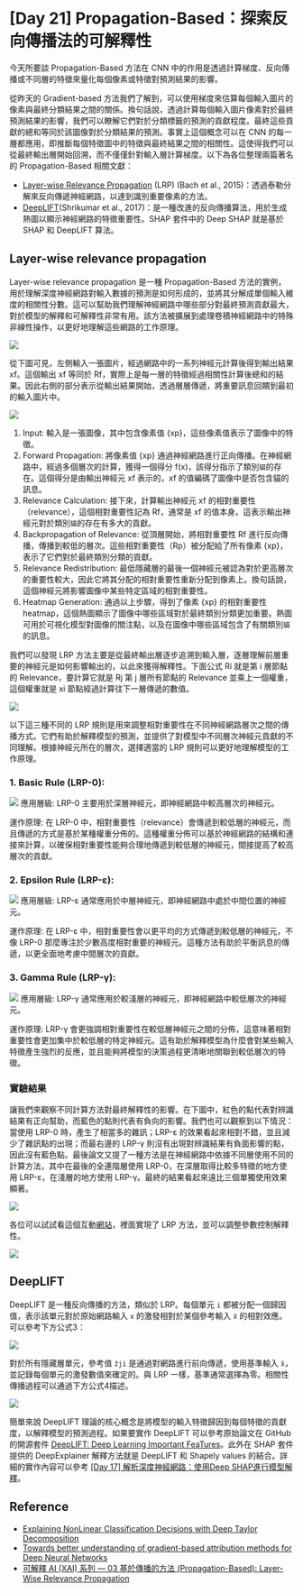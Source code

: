 # [Day 21] Propagation-Based：探索反向傳播法的可解釋性
今天所要談 Propagation-Based 方法在 CNN 中的作用是透過計算梯度、反向傳播或不同層的特徵來量化每個像素或特徵對預測結果的影響。

從昨天的 Gradient-based 方法我們了解到，可以使用梯度來估算每個輸入圖片的像素與最終分類結果之間的關係。換句話說，透過計算每個輸入圖片像素對於最終預測結果的影響，我們可以瞭解它們對於分類標籤的預測的貢獻程度。最終這些貢獻的總和等同於該圖像對於分類結果的預測。事實上這個概念可以在 CNN 的每一層都應用，即推斷每個特徵圖中的特徵與最終結果之間的相關性。這使得我們可以從最終輸出層開始回溯，而不僅僅針對輸入層計算梯度。以下為各位整理兩篇著名的 Propagation-Based 相關文獻：

- [Layer-wise Relevance Propagation](https://link.springer.com/book/10.1007/978-3-030-28954-6) (LRP) (Bach et al., 2015)：透過泰勒分解來反向傳遞神經網路，以達到識別重要像素的方法。 
- [DeepLIFT](https://arxiv.org/abs/1704.02685)(Shrikumar et al., 2017)：是一種改進的反向傳播算法，用於生成熱圖以顯示神經網路的特徵重要性。SHAP 套件中的 Deep SHAP 就是基於 SHAP 和 DeepLIFT 算法。

## Layer-wise relevance propagation
Layer-wise relevance propagation 是一種 Propagation-Based 方法的實例，用於理解深度神經網路對輸入數據的預測是如何形成的，並將其分解成單個輸入維度的相關性分數。這可以幫助我們理解神經網路中哪些部分對最終預測貢獻最大，對於模型的解釋和可解釋性非常有用。該方法被擴展到處理卷積神經網路中的特殊非線性操作，以更好地理解這些網路的工作原理。

![](./image/img21-1.png)

從下圖可見，左側輸入一張圖片，經過網路中的一系列神經元計算後得到輸出結果 xf。這個輸出 xf 等同於 Rf，實際上是每一層的特徵經過相關性計算後總和的結果。因此右側的部分表示從輸出結果開始，透過層層傳遞，將重要訊息回饋到最初的輸入圖片中。

![](./image/img21-2.png)

1. Input: 輸入是一張圖像，其中包含像素值 {xp}，這些像素值表示了圖像中的特徵。
2. Forward Propagation: 將像素值 {xp} 通過神經網路進行正向傳播。在神經網路中，經過多個層次的計算，獲得一個得分 f(x)，該得分指示了類別`貓`的存在。這個得分是由輸出神經元 xf 表示的，xf 的值編碼了圖像中是否包含貓的訊息。
3. Relevance Calculation: 接下來，計算輸出神經元 xf 的相對重要性（relevance），這個相對重要性記為 Rf，通常是 xf 的值本身。這表示輸出神經元對於類別`貓`的存在有多大的貢獻。
4. Backpropagation of Relevance: 從頂層開始，將相對重要性 Rf 進行反向傳播，傳播到較低的層次。這些相對重要性（Rp）被分配給了所有像素 {xp}，表示了它們對於最終類別分類的貢獻。
5. Relevance Redistribution: 最低隱藏層的最後一個神經元被認為對於更高層次的重要性較大，因此它將其分配的相對重要性重新分配到像素上。換句話說，這個神經元將影響圖像中某些特定區域的相對重要性。
6. Heatmap Generation: 通過以上步驟，得到了像素 {xp} 的相對重要性 heatmap，這個熱圖顯示了圖像中哪些區域對於最終類別分類更加重要。熱圖可用於可視化模型對圖像的關注點，以及在圖像中哪些區域包含了有關類別`貓`的訊息。

我們可以發現 LRP 方法主要是從最終輸出層逐步追溯到輸入層，逐層理解前層重要的神經元是如何影響輸出的，以此來獲得解釋性。下面公式 Ri 就是第 i 層節點的 Relevance，要計算它就是 Rj 第 j 層所有節點的 Relevance 並乘上一個權重，這個權重就是 xi 節點經過計算往下一層傳遞的數值。

![](./image/img21-3.png)

以下這三種不同的 LRP 規則是用來調整相對重要性在不同神經網路層次之間的傳播方式。它們有助於解釋模型的預測，並提供了對模型中不同層次神經元貢獻的不同理解。根據神經元所在的層次，選擇適當的 LRP 規則可以更好地理解模型的工作原理。

### 1. Basic Rule (LRP-0):

![](./image/img21-4.png)
應用層級: LRP-0 主要用於深層神經元，即神經網路中較高層次的神經元。

運作原理: 在 LRP-0 中，相對重要性（relevance）會傳遞到較低層的神經元，而且傳遞的方式是基於某種權重分佈的。這種權重分佈可以基於神經網路的結構和連接來計算，以確保相對重要性能夠合理地傳遞到較低層的神經元，間接提高了較高層次的貢獻。

### 2. Epsilon Rule (LRP-ε):

![](./image/img21-5.png)
應用層級: LRP-ε 通常應用於中層神經元，即神經網路中處於中間位置的神經元。

運作原理: 在 LRP-ε 中，相對重要性會以更平均的方式傳遞到較低層的神經元，不像 LRP-0 那麼專注於少數高度相對重要的神經元。這種方法有助於平衡訊息的傳遞，以更全面地考慮中間層次的貢獻。

### 3. Gamma Rule (LRP-γ):

![](./image/img21-6.png)
應用層級: LRP-γ 通常應用於較淺層的神經元，即神經網路中較低層次的神經元。

運作原理: LRP-γ 會更強調相對重要性在較低層神經元之間的分佈，這意味著相對重要性會更加集中於較低層的特定神經元。這有助於解釋模型為什麼會對某些輸入特徵產生強烈的反應，並且能夠將模型的決策過程更清晰地關聯到較低層次的特徵。

### 實驗結果
讓我們來觀察不同計算方法對最終解釋性的影響。在下圖中，紅色的點代表對辨識結果有正向幫助，而藍色的點則代表有負向的影響。我們也可以觀察到以下情況：當使用 LRP-0 時，產生了相當多的雜訊；LRP-ε 的效果看起來相對不錯，並且減少了雜訊點的出現；而最右邊的 LRP-γ 則沒有出現對辨識結果有負面影響的點，因此沒有藍色點。最後論文又提了一種方法是在神經網路中依據不同層使用不同的計算方法，其中在最後的全連階層使用 LRP-0，在深層取得比較多特徵的地方使用 LRP-ε，在淺層的地方使用 LRP-γ。最終的結果看起來遠比三個單獨使用效果顯著。

![](./image/img21-7.png)

各位可以試試看這個互動[網站](https://lrpserver.hhi.fraunhofer.de/image-classification)，裡面實現了 LRP 方法，並可以調整參數控制解釋性。

![](./image/img21-8.png)


## DeepLIFT
DeepLIFT 是一種反向傳播的方法，類似於 LRP。每個單元 `i` 都被分配一個歸因值，表示該單元對於原始網路輸入 `x` 的激發相對於某個參考輸入 `x̄` 的相對效應。可以參考下方公式3：

![](./image/img21-9.png)

對於所有隱藏層單元，參考值 `z̄ji` 是通過對網路進行前向傳遞，使用基準輸入 `x̄`，並記錄每個單元的激發數值來確定的。與 LRP 一樣，基準通常選擇為零。相關性傳播過程可以通過下方公式4描述。

![](./image/img21-10.png)

簡單來說 DeepLIFT 理論的核心概念是將模型的輸入特徵歸因到每個特徵的貢獻度，以解釋模型的預測過程。如果要實作 DeepLIFT 可以參考原始論文在 GitHub 的開源套件 [DeepLIFT: Deep Learning Important FeaTures](https://github.com/kundajelab/deeplift)。此外在 SHAP 套件提供的 DeepExplainer 解釋方法就是 DeepLIFT 和 Shapely values 的結合。詳細的實作內容可以參考 [[Day 17] 解析深度神經網路：使用Deep SHAP進行模型解釋](https://ithelp.ithome.com.tw/articles/10331443)。


## Reference
- [Explaining NonLinear Classification Decisions with Deep Taylor Decomposition](https://arxiv.org/abs/1512.02479)
- [Towards better understanding of gradient-based attribution methods for Deep Neural Networks](https://arxiv.org/abs/1711.06104)
- [可解釋 AI (XAI) 系列 — 03 基於傳播的方法 (Propagation-Based): Layer-Wise Relevance Propagation](https://medium.com/ai-academy-taiwan/%E5%8F%AF%E8%A7%A3%E9%87%8B-ai-xai-%E7%B3%BB%E5%88%97-03-%E5%9F%BA%E6%96%BC%E5%82%B3%E6%92%AD%E7%9A%84%E6%96%B9%E6%B3%95-propagation-based-layer-wise-relevance-propagation-1b79ce96042d)
